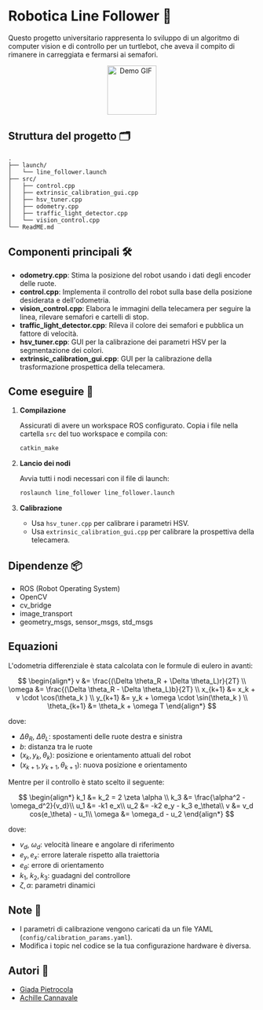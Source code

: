 # Robotica Line Follower 🤖

Questo progetto universitario rappresenta lo sviluppo di un algoritmo di computer vision e di controllo per un turtlebot, che aveva il compito di rimanere in carreggiata e fermarsi ai semafori. 
<p align="center">
    <img src="material/out.gif" alt="Demo GIF" width=100px/>
</p>

## Struttura del progetto 🗂️

```
.
├── launch/
│   └── line_follower.launch
├── src/
│   ├── control.cpp
│   ├── extrinsic_calibration_gui.cpp
│   ├── hsv_tuner.cpp
│   ├── odometry.cpp
│   ├── traffic_light_detector.cpp
│   └── vision_control.cpp
└── ReadME.md
```

## Componenti principali 🛠️

- **odometry.cpp**: Stima la posizione del robot usando i dati degli encoder delle ruote.
- **control.cpp**: Implementa il controllo del robot sulla base della posizione desiderata e dell'odometria.
- **vision_control.cpp**: Elabora le immagini della telecamera per seguire la linea, rilevare semafori e cartelli di stop.
- **traffic_light_detector.cpp**: Rileva il colore dei semafori e pubblica un fattore di velocità.
- **hsv_tuner.cpp**: GUI per la calibrazione dei parametri HSV per la segmentazione dei colori.
- **extrinsic_calibration_gui.cpp**: GUI per la calibrazione della trasformazione prospettica della telecamera.

## Come eseguire 🚀

1. **Compilazione**
   
   Assicurati di avere un workspace ROS configurato. Copia i file nella cartella `src` del tuo workspace e compila con:

   ```sh
   catkin_make
   ```

2. **Lancio dei nodi**

   Avvia tutti i nodi necessari con il file di launch:

   ```sh
   roslaunch line_follower line_follower.launch
   ```

3. **Calibrazione**

   - Usa `hsv_tuner.cpp` per calibrare i parametri HSV.
   - Usa `extrinsic_calibration_gui.cpp` per calibrare la prospettiva della telecamera.

## Dipendenze 📦

- ROS (Robot Operating System)
- OpenCV
- cv_bridge
- image_transport
- geometry_msgs, sensor_msgs, std_msgs

## Equazioni
L'odometria differenziale è stata calcolata con le formule di eulero in avanti:

$$
\begin{align*}
v &= \frac{(\Delta \theta_R + \Delta \theta_L)r}{2T} \\
\omega &= \frac{(\Delta \theta_R - \Delta \theta_L)b}{2T} \\
x_{k+1} &= x_k + v \cdot \cos(\theta_k ) \\
y_{k+1} &= y_k + \omega \cdot \sin(\theta_k ) \\
\theta_{k+1} &= \theta_k + \omega T
\end{align*}
$$

dove:
- $\Delta \theta_R$, $\Delta \theta_L$: spostamenti delle ruote destra e sinistra
- $b$: distanza tra le ruote
- $(x_k, y_k, \theta_k)$: posizione e orientamento attuali del robot
- $(x_{k+1}, y_{k+1}, \theta_{k+1})$: nuova posizione e orientamento

Mentre per il controllo è stato scelto il seguente:

$$
\begin{align*}
k_1 &= k_2 = 2 \zeta \alpha \\
k_3 &= \frac{\alpha^2 - \omega_d^2}{v_d}\\
u_1 &= -k1 e_x\\
u_2 &= -k2 e_y - k_3 e_\theta\\
v &= v_d cos(e_\theta) - u_1\\
\omega &= \omega_d - u_2
\end{align*}
$$

dove:
- $v_{d}$, $\omega_{d}$: velocità lineare e angolare di riferimento
- $e_y, e_x$: errore laterale rispetto alla traiettoria
- $e_\theta$: errore di orientamento
- $k_1$, $k_2, k_3$: guadagni del controllore
- $\zeta, \alpha$: parametri dinamici

## Note 📝

- I parametri di calibrazione vengono caricati da un file YAML (`config/calibration_params.yaml`).
- Modifica i topic nel codice se la tua configurazione hardware è diversa.

## Autori 👥

- [Giada Pietrocola](https://github.com/GiadaPietrocola)
- [Achille Cannavale](https://github.com/Achille1912)




